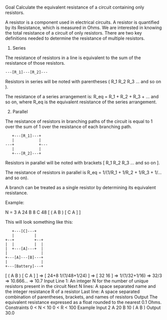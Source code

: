 Goal
Calculate the equivalent resistance of a circuit containing only resistors.

A resistor is a component used in electrical circuits. A resistor is quantified by its Resistance, which is measured in Ohms. We are interested in knowing the total resistance of a circuit of only resistors. There are two key definitions needed to determine the resistance of multiple resistors.

1. Series

The resistance of resistors in a line is equivalent to the sum of the resistance of those resistors.

    ---[R_1]---[R_2]---

Resistors in series will be noted with parentheses ( R_1 R_2 R_3 ... and so on ).

The resistance of a series arrangement is: R_eq = R_1 + R_2 + R_3 + ... and so on, where R_eq is the equivalent resistance of the series arrangement.

2. Parallel

The resistance of resistors in branching paths of the circuit is equal to 1 over the sum of 1 over the resistance of each branching path.

       +---[R_1]---+
       |           |
    ---+           +---
       |           |
       +---[R_2]---+


Resistors in parallel will be noted with brackets [ R_1 R_2 R_3 ... and so on ].

The resistance of resistors in parallel is R_eq = 1/(1/R_1 + 1/R_2 + 1/R_3 + 1/... and so on).

A branch can be treated as a single resistor by determining its equivalent resistance.

Example:

N = 3
A 24
B 8
C 48
[ ( A B ) [ C A ] ]

This will look something like this:

       +---[C]---+
       |         |
    +--+         +--+
    |  |         |  |
    |  +---[A]---+  |
    |               |
    +---[A]---[B]---+
    |               |
    +---[Battery]---+

[ ( A B ) [ C A ] ] => [ 24+8 1/(1/48+1/24) ] => [ 32 16 ] => 1/(1/32+1/16) => 32/3 => 10.666... => 10.7
Input
Line 1: An integer N for the number of unique resistors present in the circuit
Next N lines: A space separated name and the integer resistance R of a resistor
Last line: A space separated combination of parentheses, brackets, and names of resistors
Output
The equivalent resistance expressed as a float rounded to the nearest 0.1 Ohms.
Constraints
0 < N < 10
0 < R < 100
Example
Input
2
A 20
B 10
( A B )
Output
30.0